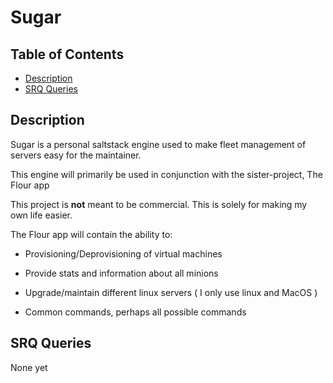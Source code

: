 # Sugar

## Table of Contents
* [Description](#description)
* [SRQ Queries](#srq-queries)

## Description
Sugar is a personal saltstack engine used to make fleet management of servers
easy for the maintainer.

This engine will primarily be used in conjunction with the sister-project, The Flour app

This project is **not** meant to be commercial. This is solely for making my own life easier.

The Flour app will contain the ability to:

* Provisioning/Deprovisioning of virtual machines

* Provide stats and information about all minions

* Upgrade/maintain different linux servers ( I only use linux and MacOS )

* Common commands, perhaps all possible commands

## SRQ Queries
None yet